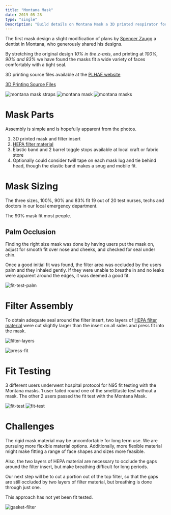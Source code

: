 ```yaml
---
title: "Montana Mask"
date: 2019-05-28
type: "single"
Description: "Build details on Montana Mask a 3D printed respirator for experimental use in a time of PPE shortages for healthcare workers amid COVID19 pandemic."
---
```


The first mask design a slight modification of plans by [Spencer Zaugg](https://longliveyoursmile.com/3d-printable-mask-for-covid-19/) a dentist in Montana, who generously shared his designs.

By stretching the original design *10% in the z-axis*, and printing at *100%, 90% and 83%* we have found the masks fit a wide variety of faces comfortably with a tight seal.

3D printing source files available at the [PLHAE website](http://www.plhae.com/montana-mask.php)

<a class="button" href="http://www.plhae.com/montana-mask.php">3D Printing Source Files</a>

![montana mask straps](montana-mask-strap-sm.jpeg)
![montana mask](montana-mask-lugs-sm.jpeg)
![montana masks](montana-masks-sm.jpeg)

# Mask Parts

Assembly is simple and is hopefully apparent from the photos.

1. 3D printed mask and filter insert
2. [HEPA filter material](filter)
3. Elastic band and 2 barrel toggle stops available at local craft or fabric store
4. Optionally could consider twill tape on each mask lug and tie behind head, though the elastic band makes a snug and mobile fit.


# Mask Sizing

The three sizes, 100%, 90% and 83% fit 19 out of 20 test nurses, techs and doctors in our local emergency department.

The 90% mask fit most people.

## Palm Occlusion

Finding the right size mask was done by having users put the mask on, adjust for smooth fit over nose and cheeks, and checked for seal under chin. 

Once a good initial fit was found, the filter area was occluded by the users palm and they inhaled gently. If they were unable to breathe in and no leaks were apparent around the edges, it was deemed a good fit.

![fit-test-palm](palm-test.jpeg)


# Filter Assembly

To obtain adequate seal around the filter insert, two layers of [HEPA filter material](./filter) were cut slightly larger than the insert on all sides and press fit into the mask.

![filter-layers](filter-layers.jpeg)

![press-fit](press-fit.jpeg)

# Fit Testing

3 different users underwent hospital protocol for N95 fit testing with the Montana masks. 1 user failed round one of the smell/taste test without a mask. The other 2 users passed the fit test with the Montana Mask.

![fit-test](fit-test1.jpeg)
![fit-test](fit-test2.jpeg)

# Challenges

The rigid mask material may be uncomfortable for long term use. We are pursuing more flexible material options. Additionally, more flexible material might make fitting a range of face shapes and sizes more feasible.

Also, the two layers of HEPA material are necessary to occlude the gaps around the filter insert, but make breathing difficult for long periods.

Our next step will be to cut a portion out of the top filter, so that the gaps are still occluded by two layers of filter material, but breathing is done through just one.

This approach has not yet been fit tested.

![gasket-filter](gasket-filter.jpeg)
